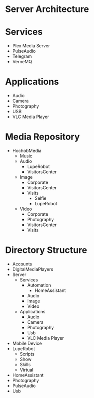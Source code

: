 # Server Architecture

# Services

- Plex Media Server
- PulseAudio
- Telegram
- VerneMQ

# Applications

- Audio
- Camera
- Photography
- USB
- VLC Media Player

# Media Repository

- HochobMedia
  - Music
  - Audio
    - LupeRobot
    - VisitorsCenter
  - Image
    - Corporate
    - VisitorsCenter
    - Visits
      - Selfie
      - LupeRobot
  - Video
    - Corporate
    - Photography
    - VisitorsCenter
    - Visits

# Directory Structure

- Accounts
- DigitalMediaPlayers
- Server
  - Services
    - Automation
      - HomeAssistant
    - Audio
    - Image
    - Video
  - Applications
    - Audio
    - Camera
    - Photography
    - Usb
    - VLC Media Player
- Mobile Device
- LupeRobot
  - Scripts
  - Show
  - Skills
  - Virtual
- HomeAssistant
- Photography
- PulseAudio
- Usb
